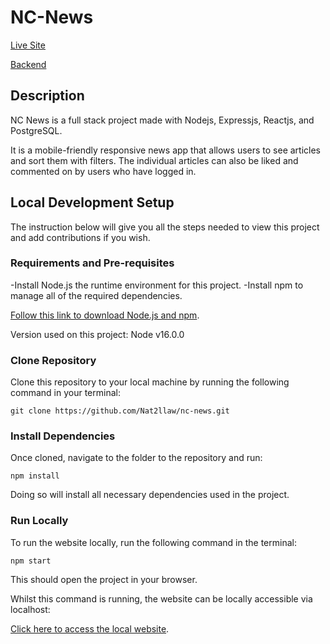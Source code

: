 # NC-News

[Live Site](https://natnews.netlify.app)

[Backend](https://github.com/Nat2llaw/Backend-News-Project.git)

## Description

NC News is a full stack project made with Nodejs, Expressjs, Reactjs, and PostgreSQL.

It is a mobile-friendly responsive news app that allows users to see articles and sort them with filters. The individual articles can also be liked and commented on by users who have logged in.

## Local Development Setup

The instruction below will give you all the steps needed to view this project and add contributions if you wish.

### Requirements and Pre-requisites
-Install Node.js the runtime environment for this project.
-Install npm to manage all of the required dependencies.

[Follow this link to download Node.js and npm](https://nodejs.org/en/download/current/).

Version used on this project: Node v16.0.0

### Clone Repository

Clone this repository to your local machine by running the following command in your terminal:

`git clone https://github.com/Nat2llaw/nc-news.git`

### Install Dependencies

Once cloned, navigate to the folder to the repository and run:

`npm install`

Doing so will install all necessary dependencies used in the project.

### Run Locally

To run the website locally, run the following command in the terminal:

`npm start`

This should open the project in your browser.

Whilst this command is running, the website can be locally accessible via localhost:

[Click here to access the local website](http://localhost:3000/).